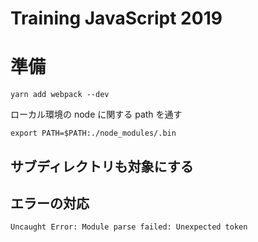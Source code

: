 # Training JavaScript 2019

# 準備


```
yarn add webpack --dev
```

ローカル環境の node に関する path を通す

```
export PATH=$PATH:./node_modules/.bin
```

## サブディレクトリも対象にする

## エラーの対応

```
Uncaught Error: Module parse failed: Unexpected token
```